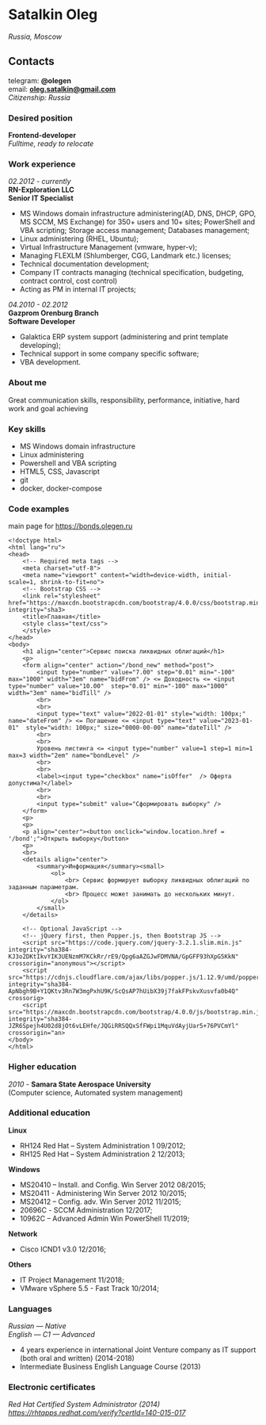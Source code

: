 # Satalkin Oleg
*Russia, Moscow*
## Contacts
telegram: **@olegen**  
email: **oleg.satalkin@gmail.com**  
*Citizenship: Russia*
### Desired position
**Frontend-developer**  
*Fulltime, ready to relocate*
### Work experience
*02.2012 - currently*  
**RN-Exploration LLC**  
**Senior IT Specialist**  
- MS Windows domain infrastructure administering(AD, DNS, DHCP, GPO, MS SCCM, MS Exchange) for 350+ users and 10+ sites; PowerShell and VBA scripting; Storage access management; Databases management;
- Linux administering (RHEL, Ubuntu);
- Virtual Infrastructure Management (vmware, hyper-v);
- Managing FLEXLM (Shlumberger, CGG, Landmark etc.) licenses;
- Technical documentation development;
- Company IT contracts managing (technical specification, budgeting, contract control, cost control)
- Acting as PM in internal IT projects;

*04.2010 - 02.2012*  
**Gazprom Orenburg Branch**  
**Software Developer**
- Galaktica ERP system support (administering and print template developing);
- Technical support in some company specific software;
- VBA development.
### About me
Great communication skills, responsibility, performance, initiative, hard work and goal achieving
### Key skills
* MS Windows domain infrastructure
* Linux administering
* Powershell and VBA scripting
* HTML5, CSS, Javascript
* git
* docker, docker-compose
### Code examples
main page for https://bonds.olegen.ru
    
    <!doctype html>
    <html lang="ru">
    <head>
        <!-- Required meta tags -->
        <meta charset="utf-8">
        <meta name="viewport" content="width=device-width, initial-scale=1, shrink-to-fit=no">
        <!-- Bootstrap CSS -->
        <link rel="stylesheet" href="https://maxcdn.bootstrapcdn.com/bootstrap/4.0.0/css/bootstrap.min.css" integrity="sha3>
        <title>Главная</title>
        <style class="text/css">
        </style>
    </head>
    <body>
        <h1 align="center">Сервис поиска ликвидных облигаций</h1>
        <p>
        <form align="center" action="/bond_new" method="post">
            <input type="number" value="7.00" step="0.01" min="-100" max="1000" width="3em" name="bidFrom" /> <= Доходность <= <input type="number" value="10.00"  step="0.01" min="-100" max="1000" width="3em" name="bidTill" />
            <br>
            <br>
            <input type="text" value="2022-01-01" style="width: 100px;" name="dateFrom" /> <= Погашение <= <input type="text" value="2023-01-01"  style="width: 100px;" size="0000-00-00" name="dateTill" />
            <br>
            <br>
            Уровень листинга <= <input type="number" value=1 step=1 min=1 max=3 width="2em" name="bondLevel" />
            <br>
            <br>
            <label><input type="checkbox" name="isOffer"  /> Оферта допустима?</label>
            <br>
            <br>
            <input type="submit" value="Сформировать выборку" />
        </form>
        <p>
        <p>
        <p align="center"><button onclick="window.location.href = '/bond';">Открыть выборку</button>
        <p>
        <br>
        <details align="center">
            <summary>Информация</summary><small>
                <ol>
                    <br> Сервис формирует выборку ликвидных облигаций по заданным параметрам.
                    <br> Процесс может занимать до нескольких минут.
                </ol>
            </small>
        </details>

        <!-- Optional JavaScript -->
        <!-- jQuery first, then Popper.js, then Bootstrap JS -->
        <script src="https://code.jquery.com/jquery-3.2.1.slim.min.js" integrity="sha384-KJ3o2DKtIkvYIK3UENzmM7KCkRr/rE9/Qpg6aAZGJwFDMVNA/GpGFF93hXpG5KkN" crossorigin="anonymous"></script>
        <script src="https://cdnjs.cloudflare.com/ajax/libs/popper.js/1.12.9/umd/popper.min.js" integrity="sha384-ApNbgh9B+Y1QKtv3Rn7W3mgPxhU9K/ScQsAP7hUibX39j7fakFPskvXusvfa0b4Q" crossorig>
        <script src="https://maxcdn.bootstrapcdn.com/bootstrap/4.0.0/js/bootstrap.min.js" integrity="sha384-JZR6Spejh4U02d8jOt6vLEHfe/JQGiRRSQQxSfFWpi1MquVdAyjUar5+76PVCmYl" crossorigin="an>
    </body>
    </html>
### Higher education
*2010* - **Samara State Aerospace University**  
(Computer science, Automated system management)  
### Additional education  

**Linux**
* RH124 Red Hat – System Administration 1 09/2012;
* RH125 Red Hat – System Administration 2 12/2013;

**Windows**
* MS20410 – Install. and Config. Win Server 2012 08/2015;
* MS20411 - Administering Win Server 2012 10/2015;
* MS20412 – Config. adv. Win Server 2012 11/2015;
* 20696С - SCCM Administration 12/2017;
* 10962C – Advanced Admin Win PowerShell 11/2019;

**Network**  
* Cisco ICND1 v3.0 12/2016;

**Others**  
* IT Project Management 11/2018;
* VMware vSphere 5.5 - Fast Track 10/2014;	

### Languages
*Russian — Native*  
*English — C1 — Advanced*  
* 4 years experience in international Joint Venture company as IT support (both oral and written) (2014-2018)  
* Intermediate Business English Language Course (2013)

### Electronic certificates
*Red Hat Certified System Administrator (2014)*  
*https://rhtapps.redhat.com/verify?certId=140-015-017*